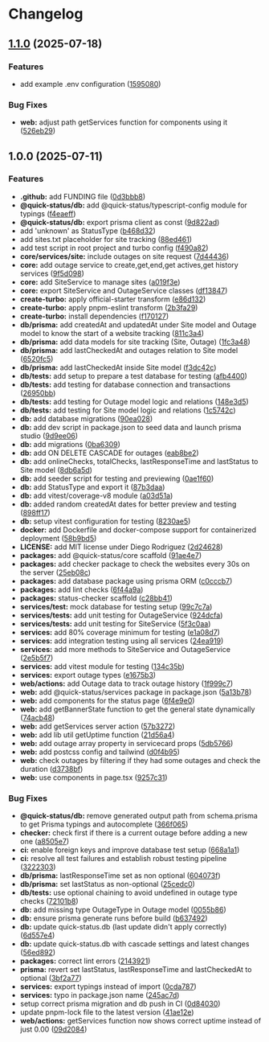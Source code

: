 # Changelog

## [1.1.0](https://github.com/dewstouh/quick-status/compare/v1.0.0...v1.1.0) (2025-07-18)


### Features

* add example .env configuration ([1595080](https://github.com/dewstouh/quick-status/commit/1595080c032d3041c580ef5f10563e8657af655f))


### Bug Fixes

* **web:** adjust path getServices function for components using it ([526eb29](https://github.com/dewstouh/quick-status/commit/526eb29aa40ca55393a1fc8d6e5616bdf71432d9))

## 1.0.0 (2025-07-11)


### Features

* **.github:** add FUNDING file ([0d3bbb8](https://github.com/dewstouh/quick-status/commit/0d3bbb801c67cae388bd376ad025f996a835c8b9))
* **@quick-status/db:** add @quick-status/typescript-config module for typings ([f4eaeff](https://github.com/dewstouh/quick-status/commit/f4eaeff58ee4500366dadc260c9f99b9eda36b32))
* **@quick-status/db:** export prisma client as const ([9d822ad](https://github.com/dewstouh/quick-status/commit/9d822adcaa52567961908389ec38aaacb6720ae0))
* add 'unknown' as StatusType ([b468d32](https://github.com/dewstouh/quick-status/commit/b468d32398563e14cca98d8825ff1f9fc05a08a0))
* add sites.txt placeholder for site tracking ([88ed461](https://github.com/dewstouh/quick-status/commit/88ed461dbc0f4193f6bdb0660ffdb6a683c9e3be))
* add test script in root project and turbo config ([f490a82](https://github.com/dewstouh/quick-status/commit/f490a8237326546c705073a238ca007f8cdaf72c))
* **core/services/site:** include outages on site request ([7d44436](https://github.com/dewstouh/quick-status/commit/7d44436f39a9269bfa3102adeb75af82efc5d3bd))
* **core:** add outage service to create,get,end,get actives,get history services ([9f5d098](https://github.com/dewstouh/quick-status/commit/9f5d0989b412c379b84cd0d145005d4dd362c876))
* **core:** add SiteService to manage sites ([a019f3e](https://github.com/dewstouh/quick-status/commit/a019f3e6aafd01c2542cb55dc76213c232445184))
* **core:** export SiteService and OutageService classes ([df13847](https://github.com/dewstouh/quick-status/commit/df13847e08d62f542532de2770b7c758bec06216))
* **create-turbo:** apply official-starter transform ([e86d132](https://github.com/dewstouh/quick-status/commit/e86d132a50a823f517dcd403d671b7ba9ec36e9b))
* **create-turbo:** apply pnpm-eslint transform ([2b3fa29](https://github.com/dewstouh/quick-status/commit/2b3fa29a602ef8e01fcb19885d00a171f307c2d3))
* **create-turbo:** install dependencies ([f170127](https://github.com/dewstouh/quick-status/commit/f17012766526822a2f776c6b301788ff238f5875))
* **db/prisma:** add createdAt and updatedAt under Site model and Outage model to know the start of a website tracking ([811c3a4](https://github.com/dewstouh/quick-status/commit/811c3a494ebecd07df2042e5e68702fb819a496e))
* **db/prisma:** add data models for site tracking (Site, Outage) ([1fc3a48](https://github.com/dewstouh/quick-status/commit/1fc3a4888a6e8a9cef851ad5a1a314fda414cff4))
* **db/prisma:** add lastCheckedAt and outages relation to Site model ([6520fc5](https://github.com/dewstouh/quick-status/commit/6520fc5ed78d40646a89506280bc2727af34e3aa))
* **db/prisma:** add lastCheckedAt inside Site model ([f3dc42c](https://github.com/dewstouh/quick-status/commit/f3dc42c73e27a6a20d9c81785639c8acf1673ef9))
* **db/tests:** add setup to prepare a test database for testing ([afb4400](https://github.com/dewstouh/quick-status/commit/afb440041ccd869f0025a882b6b8a133509f7dcf))
* **db/tests:** add testing for database connection and transactions ([26950bb](https://github.com/dewstouh/quick-status/commit/26950bb09557c5c4552413b5ca8ee556d92e460b))
* **db/tests:** add testing for Outage model logic and relations ([148e3d5](https://github.com/dewstouh/quick-status/commit/148e3d55d338630a78f019cea30a9cb811c433ae))
* **db/tests:** add testing for Site model logic and relations ([1c5742c](https://github.com/dewstouh/quick-status/commit/1c5742c44d073d4252ca4bd5fa70bbc619bf4b5c))
* **db:** add database migrations ([90ea028](https://github.com/dewstouh/quick-status/commit/90ea0286a9978f835db4b23ed552be4ba16d2d90))
* **db:** add dev script in package.json to seed data and launch prisma studio ([9d9ee06](https://github.com/dewstouh/quick-status/commit/9d9ee06a50f169a975844568866791b1ae22c4ab))
* **db:** add migrations ([0ba6309](https://github.com/dewstouh/quick-status/commit/0ba6309de7eabfdbf089c1f472316db6426df5fd))
* **db:** add ON DELETE CASCADE for outages ([eab8be2](https://github.com/dewstouh/quick-status/commit/eab8be270732bb065248dce2e258748157599360))
* **db:** add onlineChecks, totalChecks, lastResponseTime and lastStatus to Site model ([8db6a5d](https://github.com/dewstouh/quick-status/commit/8db6a5de0af9b625a9e83efe70d9500d09ce9336))
* **db:** add seeder script for testing and previewing ([0ae1f60](https://github.com/dewstouh/quick-status/commit/0ae1f60d0b62ae7682d055c5a23c02271687b723))
* **db:** add StatusType and export it ([87b3daa](https://github.com/dewstouh/quick-status/commit/87b3daae09b30b105ff542bc3a2cefa2786bb15a))
* **db:** add vitest/coverage-v8 module ([a03d51a](https://github.com/dewstouh/quick-status/commit/a03d51ae0c56b9162876c3efa8865820a631d91f))
* **db:** added random createdAt dates for better preview and testing ([898ff17](https://github.com/dewstouh/quick-status/commit/898ff1753e554b9fbe1f43f01666662c37b08745))
* **db:** setup vitest configuration for testing ([8230ae5](https://github.com/dewstouh/quick-status/commit/8230ae5674458515ac97d2693bacbad3a5d7655a))
* **docker:** add Dockerfile and docker-compose support for containerized deployment ([58b9bd5](https://github.com/dewstouh/quick-status/commit/58b9bd52753ab85e2bd53ab300755a369eb0bb57))
* **LICENSE:** add MIT license under Diego Rodriguez ([2d24628](https://github.com/dewstouh/quick-status/commit/2d24628b73d5c3da74c895097a34b40129efb6fe))
* **packages:** add @quick-status/core scaffold ([91ae4e7](https://github.com/dewstouh/quick-status/commit/91ae4e79ce7c4392cdec255448d61e1d1c199957))
* **packages:** add checker package to check the websites every 30s on the server ([25eb08c](https://github.com/dewstouh/quick-status/commit/25eb08c4c7be61a1b11a7d7f861ec3768fc02027))
* **packages:** add database package using prisma ORM ([c0cccb7](https://github.com/dewstouh/quick-status/commit/c0cccb7552ddefe20586e4a689dfc9fbccca55e7))
* **packages:** add lint checks ([6f44a9a](https://github.com/dewstouh/quick-status/commit/6f44a9a9a6d51d8b455c2f14625a32efb06216a3))
* **packages:** status-checker scaffold ([c28bb41](https://github.com/dewstouh/quick-status/commit/c28bb41a53492135b22af33ac58038846bcb5ac3))
* **services/test:** mock database for testing setup ([99c7c7a](https://github.com/dewstouh/quick-status/commit/99c7c7a6305eddfad2ec5cd7b9204993f074be14))
* **services/tests:** add unit testing for OutageService ([924dcfa](https://github.com/dewstouh/quick-status/commit/924dcfa31a1888fb15ee410a42f490abcd850ca4))
* **services/tests:** add unit testing for SiteService ([5f3c0aa](https://github.com/dewstouh/quick-status/commit/5f3c0aaf5180ecaa6745e3508bc1b35d004d2211))
* **services:** add 80% coverage minimum for testing ([e1a08d7](https://github.com/dewstouh/quick-status/commit/e1a08d71c4e2192ae18f8d1dad8829a739b82459))
* **services:** add integration testing using all services ([24ea919](https://github.com/dewstouh/quick-status/commit/24ea9194b69b4374554b842454582aa477591400))
* **services:** add more methods to SiteService and OutageService ([2e5b5f7](https://github.com/dewstouh/quick-status/commit/2e5b5f78269032317d24799d2c20699c1a9baf5f))
* **services:** add vitest module for testing ([134c35b](https://github.com/dewstouh/quick-status/commit/134c35b630d11929e2ddd6eb7462a6f65f55a0ad))
* **services:** export outage types ([e1675b3](https://github.com/dewstouh/quick-status/commit/e1675b3b97ce92af33346e2df7c9ad647004b72c))
* **web/actions:** add Outage data to track outage history ([1f999c7](https://github.com/dewstouh/quick-status/commit/1f999c7a3038015c39321ff79b382b9c45e381eb))
* **web:** add @quick-status/services package in package.json ([5a13b78](https://github.com/dewstouh/quick-status/commit/5a13b78eb77071ceffbfb4ce7946ab0fc7aaccbe))
* **web:** add components for the status page ([6f4e9e0](https://github.com/dewstouh/quick-status/commit/6f4e9e0ffed7be38e3238bbcb5752d546b2ba7ff))
* **web:** add getBannerState function to get the general state dynamically ([74acb48](https://github.com/dewstouh/quick-status/commit/74acb48bdf2fa34401a8f0310d79bac2d6d2358b))
* **web:** add getServices server action ([57b3272](https://github.com/dewstouh/quick-status/commit/57b32726571e2257bc1bcee858fa4a9678e63879))
* **web:** add lib util getUptime function ([21d56a4](https://github.com/dewstouh/quick-status/commit/21d56a4682679994e0e0929b8e7f7d63e005a475))
* **web:** add outage array property in servicecard props ([5db5766](https://github.com/dewstouh/quick-status/commit/5db576699c064704ef63026cb8d8c2b91fa3cdc4))
* **web:** add postcss config and tailwind ([d0f4b95](https://github.com/dewstouh/quick-status/commit/d0f4b9563c546d6f7a663711054bad30c63d9be4))
* **web:** check outages by filtering if they had some outages and check the duration ([d3738bf](https://github.com/dewstouh/quick-status/commit/d3738bfe90ed342358bcb9928227384ef0835735))
* **web:** use components in page.tsx ([9257c31](https://github.com/dewstouh/quick-status/commit/9257c31f7a1b91cdf330647cb108ef04e3495f03))


### Bug Fixes

* **@quick-status/db:** remove generated output path from schema.prisma to get Prisma typings and autocomplete ([366f065](https://github.com/dewstouh/quick-status/commit/366f065a4d4ae5e24521894520219351683e33c5))
* **checker:** check first if there is a current outage before adding a new one ([a8505e7](https://github.com/dewstouh/quick-status/commit/a8505e7cb8a0dc45f4878ec25f68147e7bbd7c39))
* **ci:** enable foreign keys and improve database test setup ([668a1a1](https://github.com/dewstouh/quick-status/commit/668a1a149b9eff2219f32fc4ad678f512b5b1f9f))
* **ci:** resolve all test failures and establish robust testing pipeline ([3222303](https://github.com/dewstouh/quick-status/commit/3222303383966c7c6a1f0d29eac0686d59204514))
* **db/prisma:** lastResponseTime set as non optional ([604073f](https://github.com/dewstouh/quick-status/commit/604073f39a2107edc527e59f924bb0d94d8dfad0))
* **db/prisma:** set lastStatus as non-optional ([25cedc0](https://github.com/dewstouh/quick-status/commit/25cedc0d9344ca971caf65f1b0999a0fabb95c36))
* **db/tests:** use optional chaining to avoid undefined in outage type checks ([72101b8](https://github.com/dewstouh/quick-status/commit/72101b8a234333743bfebc87ef13b3587b8cc1f7))
* **db:** add missing type OutageType in Outage model ([0055b86](https://github.com/dewstouh/quick-status/commit/0055b86f1393886bfd44177e6418006aeecb89e5))
* **db:** ensure prisma generate runs before build ([b637492](https://github.com/dewstouh/quick-status/commit/b6374929fc9a40234a771a014d0423cdbd979b23))
* **db:** update quick-status.db (last update didn't apply correctly) ([6d557e4](https://github.com/dewstouh/quick-status/commit/6d557e4ab972cd209f58f2d918cfbec3c5d2fe5e))
* **db:** update quick-status.db with cascade settings and latest changes ([56ed892](https://github.com/dewstouh/quick-status/commit/56ed8921958519209eabcd1df6fbce81d351532e))
* **packages:** correct lint errors ([2143921](https://github.com/dewstouh/quick-status/commit/2143921ddf36fd7becbb9d3e00664dc2539e7db1))
* **prisma:** revert set lastStatus, lastResponseTime and lastCheckedAt to optional ([3bf2a77](https://github.com/dewstouh/quick-status/commit/3bf2a7788775617387eaebcd31c3c22489c7840e))
* **services:** export typings instead of import ([0cda787](https://github.com/dewstouh/quick-status/commit/0cda7879ff305a5c5b9e1978d46bdc1cb449a2ed))
* **services:** typo in package.json name ([245ac7d](https://github.com/dewstouh/quick-status/commit/245ac7db53af742013018daf426f4b25c7c0b525))
* setup correct prisma migration and db push in CI ([0d84030](https://github.com/dewstouh/quick-status/commit/0d840300cefd4415450ef6b2e572ec88f2426a39))
* update pnpm-lock file to the latest version ([41ae12e](https://github.com/dewstouh/quick-status/commit/41ae12eb27980c095a84bb318264d218492112d8))
* **web/actions:** getServices function now shows correct uptime instead of just 0.00 ([09d2084](https://github.com/dewstouh/quick-status/commit/09d208472cac18da55ec56aeac039ffd72044c8e))
